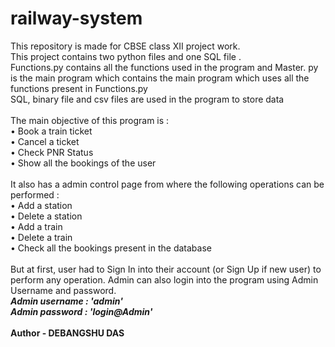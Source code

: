# railway-system
This repository is made for CBSE class XII project work.
<br>
This project contains two python files and one SQL file .
<br>
Functions.py contains all the functions used in the program and Master. py is the main program which contains the main program which uses all the functions present in Functions.py
<br>
SQL,  binary file and csv files are used in the program to store data
<br>
<br>
The main objective of this program is :
<br>
• Book a train ticket
<br>
• Cancel a ticket
<br>
• Check PNR Status
<br>
• Show all the bookings of the user
<br><br>
It also has a admin control page from where the following operations can be performed :
<br>
• Add a station
<br>
• Delete a station
<br>
• Add a train
<br>
• Delete a train
<br>
• Check all the bookings present in the database
<br><br>
But at first, user had to Sign In into their account (or Sign Up if new user) to perform any operation. Admin can also login into the program using Admin Username and password.
<br><b><i>
Admin username : 'admin'
<br>
Admin password : 'login@Admin'
</i></b>
<br>
<br><b>
Author - DEBANGSHU DAS</b>
